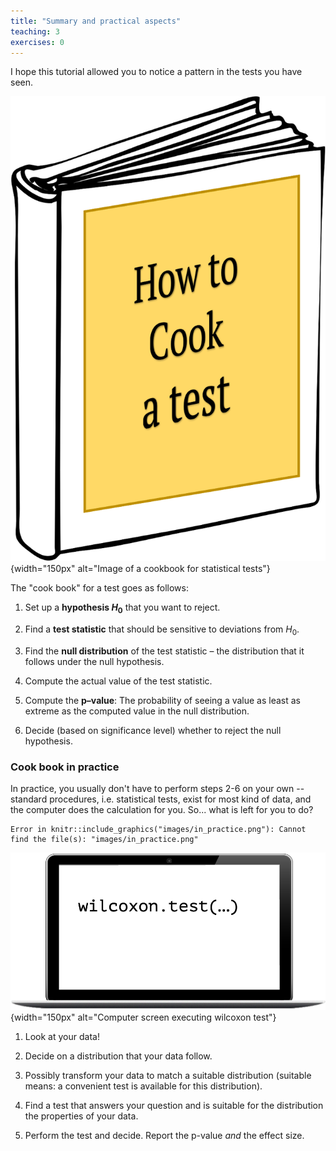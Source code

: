```yaml
---
title: "Summary and practical aspects"
teaching: 3
exercises: 0
---
```



I hope this tutorial allowed you to notice a pattern in the tests you have seen.  


![Cookbook (image adapted from kindpng.com)](fig/cookbook.png){width="150px" alt="Image of a cookbook for statistical tests"}


The "cook book" for a test goes as follows:  

1. Set up a **hypothesis $H_0$** that you want to reject.  

2. Find a **test statistic** that should be sensitive to deviations from $H_0$.  

3. Find the **null distribution** of the test statistic – the distribution that it follows under the null hypothesis.   

4. Compute the actual value of the test statistic.  

5. Compute the **p–value**: The probability of seeing a value as least as extreme as the computed value in the null distribution. 

6. Decide (based on significance level) whether to reject the null hypothesis.  

### Cook book in practice  

In practice, you usually don't have to perform steps 2-6 on your own -- standard procedures, i.e. statistical tests, exist for most kind of data, and the computer does the calculation for you. So... what is left for you to do?  



```{.error}
Error in knitr::include_graphics("images/in_practice.png"): Cannot find the file(s): "images/in_practice.png"
```

![In practice (image adapted from kindpng.com)](fig/in_practice.png){width="150px" alt="Computer screen executing wilcoxon test"}

1. Look at your data!   

2. Decide on a distribution that your data follow.  

3. Possibly transform your data to match a suitable distribution (suitable means: a convenient test is available for this distribution).  

4. Find a test that answers your question and is suitable for the distribution the properties of your data.  

5. Perform the test and decide. Report the p-value *and* the effect size.  
